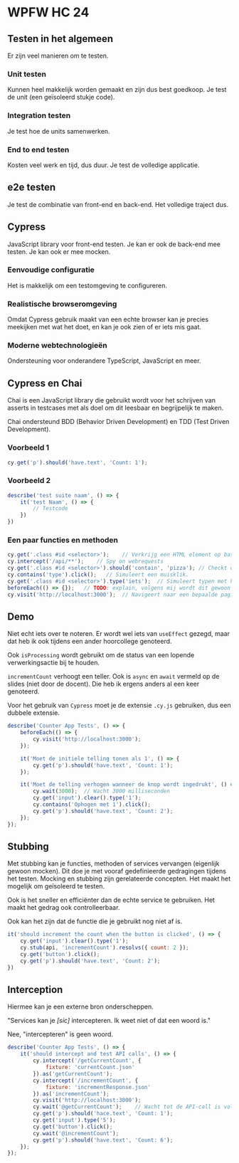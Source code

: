 # WPFW HC 24
## Testen in het algemeen
Er zijn veel manieren om te testen.

### Unit testen
Kunnen heel makkelijk worden gemaakt en zijn dus best goedkoop. Je test de unit (een geïsoleerd stukje code).

### Integration testen
Je test hoe de units samenwerken.

### End to end testen
Kosten veel werk en tijd, dus duur. Je test de volledige applicatie.

## e2e testen
Je test de combinatie van front-end en back-end. Het volledige traject dus.

## Cypress
JavaScript library voor front-end testen. Je kan er ook de back-end mee testen. Je kan ook er mee mocken.

### Eenvoudige configuratie
Het is makkelijk om een testomgeving te configureren.

### Realistische browseromgeving
Omdat Cypress gebruik maakt van een echte browser kan je precies meekijken met wat het doet, en kan je ook zien of er iets mis gaat.

### Moderne webtechnologieën
Ondersteuning voor onderandere TypeScript, JavaScript en meer.

## Cypress en Chai
Chai is een JavaScript library die gebruikt wordt voor het schrijven van asserts in testcases met als doel om dit leesbaar en begrijpelijk te maken.

Chai ondersteund BDD (Behavior Driven Development) en TDD (Test Driven Development).

### Voorbeeld 1
```js
cy.get('p').should('have.text', 'Count: 1');
```

### Voorbeeld 2
```js
describe('test suite naam', () => {
    it('test Naam', () => {
        // Testcode
    })
})
```

### Een paar functies en methoden
```js
cy.get('.class #id <selector>');    // Verkrijg een HTML element op basis can selector, class, id, of combinatie.
cy.intercept('/api/**');    // Spy on webrequests
cy.get('.class #id <selector>').should('contain', 'pizza'); // Checkt of een bepaald object 'pizza' bevat.
cy.contains('type').click();   // Simuleert een muisklik.
cy.get('.class #id <selector>').type('iets');  // Simuleert typen met het toetsenbord.
beforeEach(() => {});   // TODO: explain, volgens mij wordt dit gewoon vóór elke test uitgevoerd.
cy.visit('http://localhost:3000');  // Navigeert naar een bepaalde pagina.
```

## Demo
Niet echt iets over te noteren. Er wordt wel iets van `useEffect` gezegd, maar dat heb ik ook tijdens een ander hoorcollege genoteerd.

Ook `isProcessing` wordt gebruikt om de status van een lopende verwerkingsactie bij te houden.

`incrementCount` verhoogt een teller. Ook is `async` en `await` vermeld op de slides (niet door de docent). Die heb ik ergens anders al een keer genoteerd.

Voor het gebruik van `Cypress` moet je de extensie `.cy.js` gebruiken, dus een dubbele extensie.

```js
describe('Counter App Tests', () => {
    beforeEach(() => {
        cy.visit('http://localhost:3000');
    });

    it('Moet de initiele telling tonen als 1', () => {
        cy.get('p').should('have.text', 'Count: 1');
    });

    it('Moet de telling verhogen wanneer de knop wordt ingedrukt', () => {
        cy.wait(3000);  // Wacht 3000 milliseconden
        cy.get('input').clear().type('1');
        cy.contains('Ophogen met 1').click();
        cy.get('p').should('have.text', 'Count: 2');
    });
});
```

## Stubbing
Met stubbing kan je functies, methoden of services vervangen (eigenlijk gewoon mocken). Dit doe je met vooraf gedefinieerde gedragingen tijdens het testen. Mocking en stubbing zijn gerelateerde concepten. Het maakt het mogelijk om geïsoleerd te testen.

Ook is het sneller en efficiënter dan de echte service te gebruiken. Het maakt het gedrag ook controlleerbaar.

Ook kan het zijn dat de functie die je gebruikt nog niet af is.

```js
it('should increment the count when the button is clicked', () => {
    cy.get('input').clear().type('1');
    cy.stub(api, 'incrementCount').resolvs({ count: 2 });
    cy.get('button').click();
    cy.get('p').should('have.text', 'Count: 2');
})
```

## Interception
Hiermee kan je een externe bron onderscheppen.

"Services kan je *[sic]* intercepteren. Ik weet niet of dat een woord is."

Nee, "intercepteren" is geen woord.

```js
describe('Counter App Tests', () => {
    it('should intercept and test API calls', () => {
        cy.intercept('/getCurrentCount', {
            fixture: 'currentCount.json'
        }).as('getCurrentCount');
        cy.intercept('/incrementCount', {
            fixture: 'incrementResponse.json'
        }).as('incrementCount');
        cy.visit('http://localhost:3000');
        cy.wait('@getCurrentCount');    // Wacht tot de API-call is voltooid
        cy.get('p').should('hace.text', 'Count: 1');
        cy.get('input').type('5');
        cy.get('button').click();
        cy.wait('@incrementCount');
        cy.get('p').should('have.text', 'Count: 6');
    });
});
```
